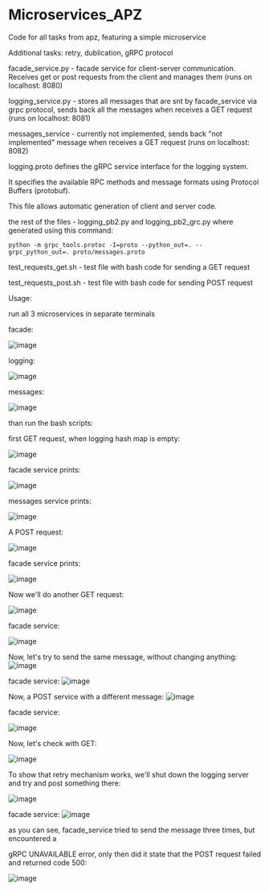 # Microservices_APZ
Code for all tasks from apz, featuring a simple microservice

Additional tasks: retry, dublication, gRPC protocol

facade_service.py - facade service for client-server communication. Receives get or post requests from the client and manages them (runs on localhost: 8080)

logging_service.py - stores all messages that are snt by facade_service via grpc protocol, sends back all the messages when receives a GET request (runs on localhost: 8081)

messages_service - currently not implemented, sends back "not implemented" message when receives a GET request (runs on localhost: 8082)


logging.proto defines the gRPC service interface for the logging system.

It specifies the available RPC methods and message formats using Protocol Buffers (protobuf).

This file allows automatic generation of client and server code.

the rest of the files - logging_pb2.py and logging_pb2_grc.py where generated using this command:

`python -m grpc_tools.protoc -I=proto --python_out=. --grpc_python_out=. proto/messages.proto`

test_requests_get.sh - test file with bash code for sending a GET request

test_requests_post.sh - test file with bash code for sending POST request

Usage:

run all 3 microservices in separate terminals

facade:

![image](images/first.jpg)

logging:

![image](images/second.jpg)

messages:

![image](images/third.jpg)

than run the bash scripts:

first GET request, when logging hash map is empty:

![image](images/fifth.jpg)

facade service prints:

![image](images/fourth.jpg)

messages service prints:

![image](images/six.jpg)

A POST request:

![image](images/seven.jpg)

facade service prints:

![image](images/eights.jpg)

Now we'll do another GET request:

![image](images/nine.jpg)

facade service:

![image](images/tenth.jpg)


Now, let's try to send the same message, without changing anything:
![image](images/11.jpg)

facade service:
![image](images/12.jpg)

Now, a POST service with a different message:
![image](images/13.jpg)

facade service:

![image](images/14.jpg)

Now, let's check with GET:

![image](images/15.jpg)


To show that retry mechanism works, we'll shut down the logging server and try and post something there:

![image](images/16.jpg)

facade service:
![image](images/18.jpg)

as you can see, facade_service tried to send the message three times, but encountered a 

gRPC UNAVAILABLE error, only then did it state that the POST request failed and returned code 500:

![image](images/17.jpg)







